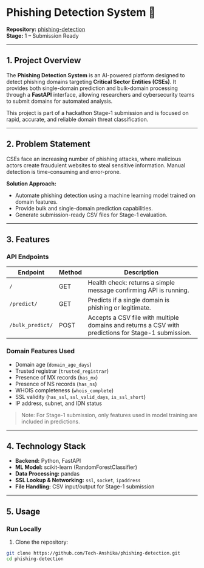 # Phishing Detection System 🚨

**Repository:** [phishing-detection](https://github.com/Tech-Anshika/phishing-detection)  
**Stage:** 1 – Submission Ready  

---

## 1. Project Overview

The **Phishing Detection System** is an AI-powered platform designed to detect phishing domains targeting **Critical Sector Entities (CSEs)**. It provides both single-domain prediction and bulk-domain processing through a **FastAPI** interface, allowing researchers and cybersecurity teams to submit domains for automated analysis.  

This project is part of a hackathon Stage-1 submission and is focused on rapid, accurate, and reliable domain threat classification.

---

## 2. Problem Statement

CSEs face an increasing number of phishing attacks, where malicious actors create fraudulent websites to steal sensitive information. Manual detection is time-consuming and error-prone.  

**Solution Approach:**  
- Automate phishing detection using a machine learning model trained on domain features.  
- Provide bulk and single-domain prediction capabilities.  
- Generate submission-ready CSV files for Stage-1 evaluation.  

---

## 3. Features

### API Endpoints

| Endpoint | Method | Description |
|----------|--------|-------------|
| `/` | GET | Health check: returns a simple message confirming API is running. |
| `/predict/` | GET | Predicts if a single domain is phishing or legitimate. |
| `/bulk_predict/` | POST | Accepts a CSV file with multiple domains and returns a CSV with predictions for Stage-1 submission. |

### Domain Features Used

- Domain age (`domain_age_days`)  
- Trusted registrar (`trusted_registrar`)  
- Presence of MX records (`has_mx`)  
- Presence of NS records (`has_ns`)  
- WHOIS completeness (`whois_complete`)  
- SSL validity (`has_ssl`, `ssl_valid_days`, `is_ssl_short`)  
- IP address, subnet, and IDN status  

> Note: For Stage-1 submission, only features used in model training are included in predictions.

---

## 4. Technology Stack

- **Backend:** Python, FastAPI  
- **ML Model:** scikit-learn (RandomForestClassifier)  
- **Data Processing:** pandas  
- **SSL Lookup & Networking:** `ssl`, `socket`, `ipaddress`  
- **File Handling:** CSV input/output for Stage-1 submission  

---

## 5. Usage

### Run Locally

1. Clone the repository:

```bash
git clone https://github.com/Tech-Anshika/phishing-detection.git
cd phishing-detection
